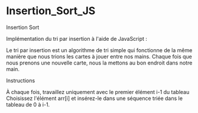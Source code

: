# Insertion_Sort_JS
Insertion Sort 

Implémentation du tri par insertion à l'aide de JavaScript :

Le tri par insertion est un algorithme de tri simple qui fonctionne de la même manière que nous trions les cartes à jouer entre nos mains. Chaque fois que nous prenons une nouvelle carte, nous la mettons au bon endroit dans notre main.


Instructions

À chaque fois, travaillez uniquement avec le premier élément i-1 du tableau
Choisissez l'élément arr[i] et insérez-le dans une séquence triée dans le tableau de 0 à i-1.
